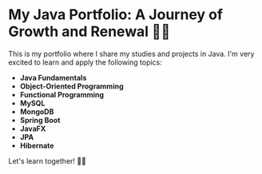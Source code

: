 # My Java Portfolio: A Journey of Growth and Renewal 🚀💪

This is my portfolio where I share my studies and projects in Java. I'm very excited to learn and apply the following topics:

- **Java Fundamentals**
- **Object-Oriented Programming**
- **Functional Programming**
- **MySQL**
- **MongoDB**
- **Spring Boot**
- **JavaFX**
- **JPA**
- **Hibernate**

Let's learn together! 💪😊
